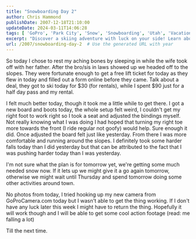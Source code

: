 ```yaml
---
title: "Snowboarding Day 2"
author: Chris Hammond
publishDate: 2007-12-18T21:10:00
updateDate: 2024-03-11T14:06:28
tags: [ 'GoPro', 'Park City', 'Snow', 'Snowboarding', 'Utah', 'Vacation' ]
excerpt: "Discover a skiing adventure with luck on your side! Learn about free lift tickets, gear adjustments, and thrilling slopes in this exciting blog post."
url: /2007/snowboarding-day-2  # Use the generated URL with year
---
```

<P>So today I chose to rest my aching bones&nbsp;by sleeping in&nbsp;while the wife took off with her father. After the bro/sis in laws showed up we headed off to the slopes. They were fortunate enough to get a free lift ticket for today as they flew in today and filled out a form online before they came. Talk about a deal, they got to ski today for $30 (for rentals), while I spent $90 just for a half day pass and my rental.</P> <P>I felt much better today, though it took me a little while to get there. I got a new board and boots today, the whole setup felt weird, I couldn't get my right foot to work right so I took a seat and adjusted the bindings myself. Not really knowing what I was doing I had hoped that turning my right toe more towards the front (I ride regular not goofy) would help. Sure enough it did. Once adjusted the board felt just like yesterday. From there I was more comfortable and running around the slopes. I definitely took some harder falls today than I did yesterday but that can be attributed to the fact that I was pushing harder today than I was yesterday.</P> <P>I'm not sure what the plan is for tomorrow yet, we're getting some much needed snow now. If it lets up we might give it a go again tomorrow, otherwise we might wait until Thursday and spend tomorrow doing some other activities around town. </P> <P>No photos from today, I tried hooking up my new camera from GoProCamera.com today but I wasn't able to get the thing working. If I don't have any luck later this week I might have to return the thing. Hopefully it will work though and I will be able to get some cool action footage (read: me falling a lot)</P> <P>Till the next time.</P> <P mce_keep="true">&nbsp;</P>


